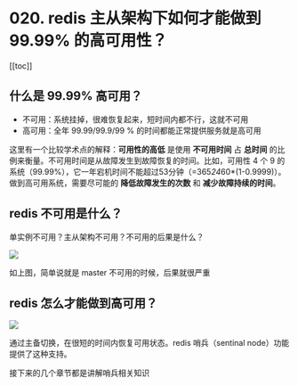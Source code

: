 # 020. redis 主从架构下如何才能做到 99.99% 的高可用性？
[[toc]]
## 什么是 99.99% 高可用？

- 不可用：系统挂掉，很难恢复起来，短时间内都不行，这就不可用
- 高可用：全年 99.99/99.9/99 % 的时间都能正常提供服务就是高可用

这里有一个比较学术点的解释：**可用性的高低** 是使用 **不可用时间** 占 **总时间** 的比例来衡量。不可用时间是从故障发生到故障恢复的时间。比如，可用性 4 个 9 的系统（99.99%），它一年宕机时间不能超过53分钟（=365*24*60*(1-0.9999)）。做到高可用系统，需要尽可能的 **降低故障发生的次数** 和 **减少故障持续的时间**。

## redis 不可用是什么？
单实例不可用？主从架构不可用？不可用的后果是什么？

![](https://txxs.github.io/pic/record/cache-pdp/markdown-img-paste-2019032321135939.png)

如上图，简单说就是 master 不可用的时候，后果就很严重

## redis 怎么才能做到高可用？
![](https://txxs.github.io/pic/record/cache-pdp/markdown-img-paste-20190323211722171.png)

通过主备切换，在很短的时间内恢复可用状态。redis 哨兵（sentinal node）功能提供了这种支持。

接下来的几个章节都是讲解哨兵相关知识
